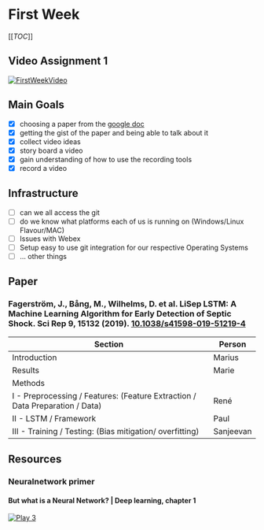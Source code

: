 # First Week  

[[_TOC_]]

## Video Assignment 1

[![FirstWeekVideo](https://git.imp.fu-berlin.de/pvjet86/mlbi-2020/-/wikis/uploads/0c651367ef5958b0540df621c94aba79/FirstWeekVideo.png)](https://voicethread.com/share/14302691/)

## Main Goals 

* [x]  choosing a paper from the [google doc](https://docs.google.com/document/d/1k4TMlbKgLNGyCqoI3fa4Y6zyf0Yr2eTnlhIIbBbPplU/edit?usp=sharing)
* [x]  getting the gist of the paper and being able to talk about it
* [x]  collect video ideas
* [x]  story board a video
* [x]  gain understanding of how to use the recording tools
* [x]  record a video

## Infrastructure

+ [ ] can we all access the git
+ [ ] do we know what platforms each of us is running on (Windows/Linux Flavour/MAC)
+ [ ] Issues with Webex
+ [ ] Setup easy to use git integration for our respective Operating Systems
+ [ ] ... other things 

## Paper
    
### Fagerström, J., Bång, M., Wilhelms, D. et al. LiSep LSTM: A Machine Learning Algorithm for Early Detection of Septic Shock. Sci Rep 9, 15132 (2019). [10.1038/s41598-019-51219-4](https://doi.org/10.1038/s41598-019-51219-4)

| Section      | Person | 
|--------------| ------ |
| Introduction | Marius |
| Results      | Marie  |
| Methods      |        | 
| I - Preprocessing / Features: (Feature Extraction / Data Preparation / Data) | René |
| II -  LSTM / Framework | Paul |
| III - Training / Testing:  (Bias mitigation/ overfitting) | Sanjeevan |

## Resources 

### Neuralnetwork primer 

#### But what is a Neural Network? | Deep learning, chapter 1
[![Play 3 ](https://img.youtube.com/vi/aircAruvnKk/0.jpg)](https://www.youtube.com/watch?v=aircAruvnKk)
